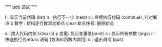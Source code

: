 """ pdb 调试
"""

l : 显示当前代码 (list)
n : 执行下一步 (next)
c : 继续执行代码 (continue) ,针对断点
b 数字 : 给指定行数添加断点
clear 断点序号: 删除断点

s : 跳入代码内部 (step in)
p 变量: 显示变量值(print)
a : 显示所有参数 (args)
r : 快速执行到return 语句 (方法和函数内常用)
q : 退出调试 (quit)